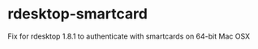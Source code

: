 rdesktop-smartcard
==================

Fix for rdesktop 1.8.1 to authenticate with smartcards on 64-bit Mac OSX
